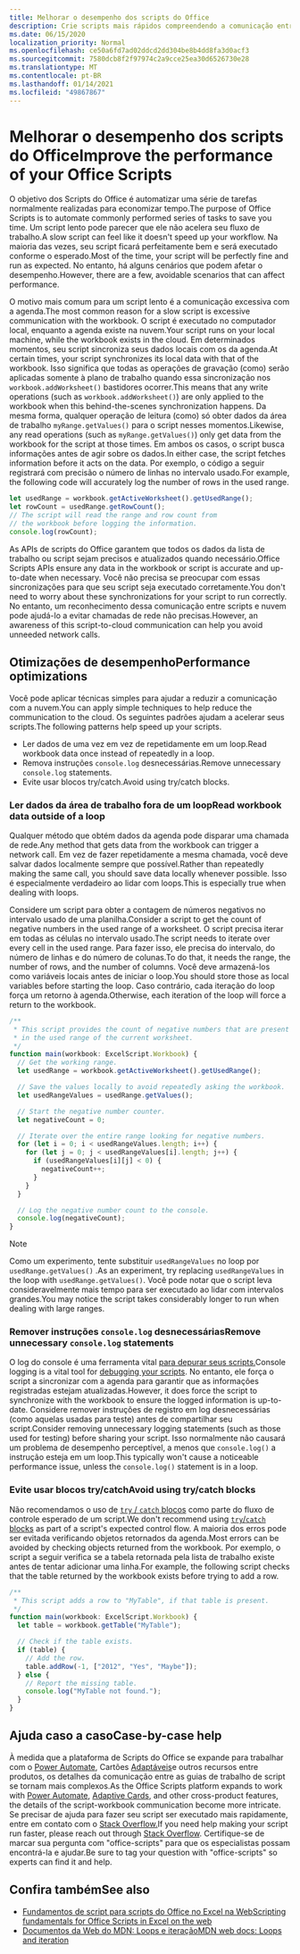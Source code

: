 ```yaml
---
title: Melhorar o desempenho dos scripts do Office
description: Crie scripts mais rápidos compreendendo a comunicação entre a planilha do Excel e seu script.
ms.date: 06/15/2020
localization_priority: Normal
ms.openlocfilehash: ce50a6fd7ad02ddcd2dd304be8b4dd8fa3d0acf3
ms.sourcegitcommit: 7580dcb8f2f97974c2a9cce25ea30d6526730e28
ms.translationtype: MT
ms.contentlocale: pt-BR
ms.lasthandoff: 01/14/2021
ms.locfileid: "49867867"
---
```

# <a name="improve-the-performance-of-your-office-scripts"></a><span data-ttu-id="ddfa0-103">Melhorar o desempenho dos scripts do Office</span><span class="sxs-lookup"><span data-stu-id="ddfa0-103">Improve the performance of your Office Scripts</span></span>

<span data-ttu-id="ddfa0-104">O objetivo dos Scripts do Office é automatizar uma série de tarefas normalmente realizadas para economizar tempo.</span><span class="sxs-lookup"><span data-stu-id="ddfa0-104">The purpose of Office Scripts is to automate commonly performed series of tasks to save you time.</span></span> <span data-ttu-id="ddfa0-105">Um script lento pode parecer que ele não acelera seu fluxo de trabalho.</span><span class="sxs-lookup"><span data-stu-id="ddfa0-105">A slow script can feel like it doesn't speed up your workflow.</span></span> <span data-ttu-id="ddfa0-106">Na maioria das vezes, seu script ficará perfeitamente bem e será executado conforme o esperado.</span><span class="sxs-lookup"><span data-stu-id="ddfa0-106">Most of the time, your script will be perfectly fine and run as expected.</span></span> <span data-ttu-id="ddfa0-107">No entanto, há alguns cenários que podem afetar o desempenho.</span><span class="sxs-lookup"><span data-stu-id="ddfa0-107">However, there are a few, avoidable scenarios that can affect performance.</span></span>

<span data-ttu-id="ddfa0-108">O motivo mais comum para um script lento é a comunicação excessiva com a agenda.</span><span class="sxs-lookup"><span data-stu-id="ddfa0-108">The most common reason for a slow script is excessive communication with the workbook.</span></span> <span data-ttu-id="ddfa0-109">O script é executado no computador local, enquanto a agenda existe na nuvem.</span><span class="sxs-lookup"><span data-stu-id="ddfa0-109">Your script runs on your local machine, while the workbook exists in the cloud.</span></span> <span data-ttu-id="ddfa0-110">Em determinados momentos, seu script sincroniza seus dados locais com os da agenda.</span><span class="sxs-lookup"><span data-stu-id="ddfa0-110">At certain times, your script synchronizes its local data with that of the workbook.</span></span> <span data-ttu-id="ddfa0-111">Isso significa que todas as operações de gravação (como) serão aplicadas somente à plano de trabalho quando essa sincronização nos `workbook.addWorksheet()` bastidores ocorrer.</span><span class="sxs-lookup"><span data-stu-id="ddfa0-111">This means that any write operations (such as `workbook.addWorksheet()`) are only applied to the workbook when this behind-the-scenes synchronization happens.</span></span> <span data-ttu-id="ddfa0-112">Da mesma forma, qualquer operação de leitura (como) só obter dados da área de trabalho `myRange.getValues()` para o script nesses momentos.</span><span class="sxs-lookup"><span data-stu-id="ddfa0-112">Likewise, any read operations (such as `myRange.getValues()`) only get data from the workbook for the script at those times.</span></span> <span data-ttu-id="ddfa0-113">Em ambos os casos, o script busca informações antes de agir sobre os dados.</span><span class="sxs-lookup"><span data-stu-id="ddfa0-113">In either case, the script fetches information before it acts on the data.</span></span> <span data-ttu-id="ddfa0-114">Por exemplo, o código a seguir registrará com precisão o número de linhas no intervalo usado.</span><span class="sxs-lookup"><span data-stu-id="ddfa0-114">For example, the following code will accurately log the number of rows in the used range.</span></span>

```TypeScript
let usedRange = workbook.getActiveWorksheet().getUsedRange();
let rowCount = usedRange.getRowCount();
// The script will read the range and row count from
// the workbook before logging the information.
console.log(rowCount);
```

<span data-ttu-id="ddfa0-115">As APIs de scripts do Office garantem que todos os dados da lista de trabalho ou script sejam precisos e atualizados quando necessário.</span><span class="sxs-lookup"><span data-stu-id="ddfa0-115">Office Scripts APIs ensure any data in the workbook or script is accurate and up-to-date when necessary.</span></span> <span data-ttu-id="ddfa0-116">Você não precisa se preocupar com essas sincronizações para que seu script seja executado corretamente.</span><span class="sxs-lookup"><span data-stu-id="ddfa0-116">You don't need to worry about these synchronizations for your script to run correctly.</span></span> <span data-ttu-id="ddfa0-117">No entanto, um reconhecimento dessa comunicação entre scripts e nuvem pode ajudá-lo a evitar chamadas de rede não precisas.</span><span class="sxs-lookup"><span data-stu-id="ddfa0-117">However, an awareness of this script-to-cloud communication can help you avoid unneeded network calls.</span></span>

## <a name="performance-optimizations"></a><span data-ttu-id="ddfa0-118">Otimizações de desempenho</span><span class="sxs-lookup"><span data-stu-id="ddfa0-118">Performance optimizations</span></span>

<span data-ttu-id="ddfa0-119">Você pode aplicar técnicas simples para ajudar a reduzir a comunicação com a nuvem.</span><span class="sxs-lookup"><span data-stu-id="ddfa0-119">You can apply simple techniques to help reduce the communication to the cloud.</span></span> <span data-ttu-id="ddfa0-120">Os seguintes padrões ajudam a acelerar seus scripts.</span><span class="sxs-lookup"><span data-stu-id="ddfa0-120">The following patterns help speed up your scripts.</span></span>

- <span data-ttu-id="ddfa0-121">Ler dados de uma vez em vez de repetidamente em um loop.</span><span class="sxs-lookup"><span data-stu-id="ddfa0-121">Read workbook data once instead of repeatedly in a loop.</span></span>
- <span data-ttu-id="ddfa0-122">Remova instruções `console.log` desnecessárias.</span><span class="sxs-lookup"><span data-stu-id="ddfa0-122">Remove unnecessary `console.log` statements.</span></span>
- <span data-ttu-id="ddfa0-123">Evite usar blocos try/catch.</span><span class="sxs-lookup"><span data-stu-id="ddfa0-123">Avoid using try/catch blocks.</span></span>

### <a name="read-workbook-data-outside-of-a-loop"></a><span data-ttu-id="ddfa0-124">Ler dados da área de trabalho fora de um loop</span><span class="sxs-lookup"><span data-stu-id="ddfa0-124">Read workbook data outside of a loop</span></span>

<span data-ttu-id="ddfa0-125">Qualquer método que obtém dados da agenda pode disparar uma chamada de rede.</span><span class="sxs-lookup"><span data-stu-id="ddfa0-125">Any method that gets data from the workbook can trigger a network call.</span></span> <span data-ttu-id="ddfa0-126">Em vez de fazer repetidamente a mesma chamada, você deve salvar dados localmente sempre que possível.</span><span class="sxs-lookup"><span data-stu-id="ddfa0-126">Rather than repeatedly making the same call, you should save data locally whenever possible.</span></span> <span data-ttu-id="ddfa0-127">Isso é especialmente verdadeiro ao lidar com loops.</span><span class="sxs-lookup"><span data-stu-id="ddfa0-127">This is especially true when dealing with loops.</span></span>

<span data-ttu-id="ddfa0-128">Considere um script para obter a contagem de números negativos no intervalo usado de uma planilha.</span><span class="sxs-lookup"><span data-stu-id="ddfa0-128">Consider a script to get the count of negative numbers in the used range of a worksheet.</span></span> <span data-ttu-id="ddfa0-129">O script precisa iterar em todas as células no intervalo usado.</span><span class="sxs-lookup"><span data-stu-id="ddfa0-129">The script needs to iterate over every cell in the used range.</span></span> <span data-ttu-id="ddfa0-130">Para fazer isso, ele precisa do intervalo, do número de linhas e do número de colunas.</span><span class="sxs-lookup"><span data-stu-id="ddfa0-130">To do that, it needs the range, the number of rows, and the number of columns.</span></span> <span data-ttu-id="ddfa0-131">Você deve armazená-los como variáveis locais antes de iniciar o loop.</span><span class="sxs-lookup"><span data-stu-id="ddfa0-131">You should store those as local variables before starting the loop.</span></span> <span data-ttu-id="ddfa0-132">Caso contrário, cada iteração do loop força um retorno à agenda.</span><span class="sxs-lookup"><span data-stu-id="ddfa0-132">Otherwise, each iteration of the loop will force a return to the workbook.</span></span>

```TypeScript
/**
 * This script provides the count of negative numbers that are present
 * in the used range of the current worksheet.
 */
function main(workbook: ExcelScript.Workbook) {
  // Get the working range.
  let usedRange = workbook.getActiveWorksheet().getUsedRange();

  // Save the values locally to avoid repeatedly asking the workbook.
  let usedRangeValues = usedRange.getValues();

  // Start the negative number counter.
  let negativeCount = 0;

  // Iterate over the entire range looking for negative numbers.
  for (let i = 0; i < usedRangeValues.length; i++) {
    for (let j = 0; j < usedRangeValues[i].length; j++) {
      if (usedRangeValues[i][j] < 0) {
        negativeCount++;
      }
    }
  }

  // Log the negative number count to the console.
  console.log(negativeCount);
}
```

> [!NOTE]
> <span data-ttu-id="ddfa0-133">Como um experimento, tente substituir `usedRangeValues` no loop por `usedRange.getValues()` .</span><span class="sxs-lookup"><span data-stu-id="ddfa0-133">As an experiment, try replacing `usedRangeValues` in the loop with `usedRange.getValues()`.</span></span> <span data-ttu-id="ddfa0-134">Você pode notar que o script leva consideravelmente mais tempo para ser executado ao lidar com intervalos grandes.</span><span class="sxs-lookup"><span data-stu-id="ddfa0-134">You may notice the script takes considerably longer to run when dealing with large ranges.</span></span>

### <a name="remove-unnecessary-consolelog-statements"></a><span data-ttu-id="ddfa0-135">Remover instruções `console.log` desnecessárias</span><span class="sxs-lookup"><span data-stu-id="ddfa0-135">Remove unnecessary `console.log` statements</span></span>

<span data-ttu-id="ddfa0-136">O log do console é uma ferramenta vital [para depurar seus scripts.](../testing/troubleshooting.md)</span><span class="sxs-lookup"><span data-stu-id="ddfa0-136">Console logging is a vital tool for [debugging your scripts](../testing/troubleshooting.md).</span></span> <span data-ttu-id="ddfa0-137">No entanto, ele força o script a sincronizar com a agenda para garantir que as informações registradas estejam atualizadas.</span><span class="sxs-lookup"><span data-stu-id="ddfa0-137">However, it does force the script to synchronize with the workbook to ensure the logged information is up-to-date.</span></span> <span data-ttu-id="ddfa0-138">Considere remover instruções de registro em log desnecessárias (como aquelas usadas para teste) antes de compartilhar seu script.</span><span class="sxs-lookup"><span data-stu-id="ddfa0-138">Consider removing unnecessary logging statements (such as those used for testing) before sharing your script.</span></span> <span data-ttu-id="ddfa0-139">Isso normalmente não causará um problema de desempenho perceptível, a menos que `console.log()` a instrução esteja em um loop.</span><span class="sxs-lookup"><span data-stu-id="ddfa0-139">This typically won't cause a noticeable performance issue, unless the `console.log()` statement is in a loop.</span></span>

### <a name="avoid-using-trycatch-blocks"></a><span data-ttu-id="ddfa0-140">Evite usar blocos try/catch</span><span class="sxs-lookup"><span data-stu-id="ddfa0-140">Avoid using try/catch blocks</span></span>

<span data-ttu-id="ddfa0-141">Não recomendamos o uso de [ `try` / `catch` blocos](https://developer.mozilla.org/docs/Web/JavaScript/Reference/Statements/try...catch) como parte do fluxo de controle esperado de um script.</span><span class="sxs-lookup"><span data-stu-id="ddfa0-141">We don't recommend using [`try`/`catch` blocks](https://developer.mozilla.org/docs/Web/JavaScript/Reference/Statements/try...catch) as part of a script's expected control flow.</span></span> <span data-ttu-id="ddfa0-142">A maioria dos erros pode ser evitada verificando objetos retornados da agenda.</span><span class="sxs-lookup"><span data-stu-id="ddfa0-142">Most errors can be avoided by checking objects returned from the workbook.</span></span> <span data-ttu-id="ddfa0-143">Por exemplo, o script a seguir verifica se a tabela retornada pela lista de trabalho existe antes de tentar adicionar uma linha.</span><span class="sxs-lookup"><span data-stu-id="ddfa0-143">For example, the following script checks that the table returned by the workbook exists before trying to add a row.</span></span>

```TypeScript
/**
 * This script adds a row to "MyTable", if that table is present.
 */
function main(workbook: ExcelScript.Workbook) {
  let table = workbook.getTable("MyTable");

  // Check if the table exists.
  if (table) {
    // Add the row.
    table.addRow(-1, ["2012", "Yes", "Maybe"]);
  } else {
    // Report the missing table.
    console.log("MyTable not found.");
  }
}
```

## <a name="case-by-case-help"></a><span data-ttu-id="ddfa0-144">Ajuda caso a caso</span><span class="sxs-lookup"><span data-stu-id="ddfa0-144">Case-by-case help</span></span>

<span data-ttu-id="ddfa0-145">À medida que a plataforma de Scripts do Office se expande para trabalhar com o [Power Automate](https://flow.microsoft.com/), Cartões [Adaptáveis](/adaptive-cards)e outros recursos entre produtos, os detalhes da comunicação entre as guias de trabalho de script se tornam mais complexos.</span><span class="sxs-lookup"><span data-stu-id="ddfa0-145">As the Office Scripts platform expands to work with [Power Automate](https://flow.microsoft.com/), [Adaptive Cards](/adaptive-cards), and other cross-product features, the details of the script-workbook communication become more intricate.</span></span> <span data-ttu-id="ddfa0-146">Se precisar de ajuda para fazer seu script ser executado mais rapidamente, entre em contato com o [Stack Overflow.](https://stackoverflow.com/questions/tagged/office-scripts)</span><span class="sxs-lookup"><span data-stu-id="ddfa0-146">If you need help making your script run faster, please reach out through [Stack Overflow](https://stackoverflow.com/questions/tagged/office-scripts).</span></span> <span data-ttu-id="ddfa0-147">Certifique-se de marcar sua pergunta com "office-scripts" para que os especialistas possam encontrá-la e ajudar.</span><span class="sxs-lookup"><span data-stu-id="ddfa0-147">Be sure to tag your question with "office-scripts" so experts can find it and help.</span></span>

## <a name="see-also"></a><span data-ttu-id="ddfa0-148">Confira também</span><span class="sxs-lookup"><span data-stu-id="ddfa0-148">See also</span></span>

- [<span data-ttu-id="ddfa0-149">Fundamentos de script para scripts do Office no Excel na Web</span><span class="sxs-lookup"><span data-stu-id="ddfa0-149">Scripting fundamentals for Office Scripts in Excel on the web</span></span>](scripting-fundamentals.md)
- [<span data-ttu-id="ddfa0-150">Documentos da Web do MDN: Loops e iteração</span><span class="sxs-lookup"><span data-stu-id="ddfa0-150">MDN web docs: Loops and iteration</span></span>](https://developer.mozilla.org/docs/Web/JavaScript/Guide/Loops_and_iteration)